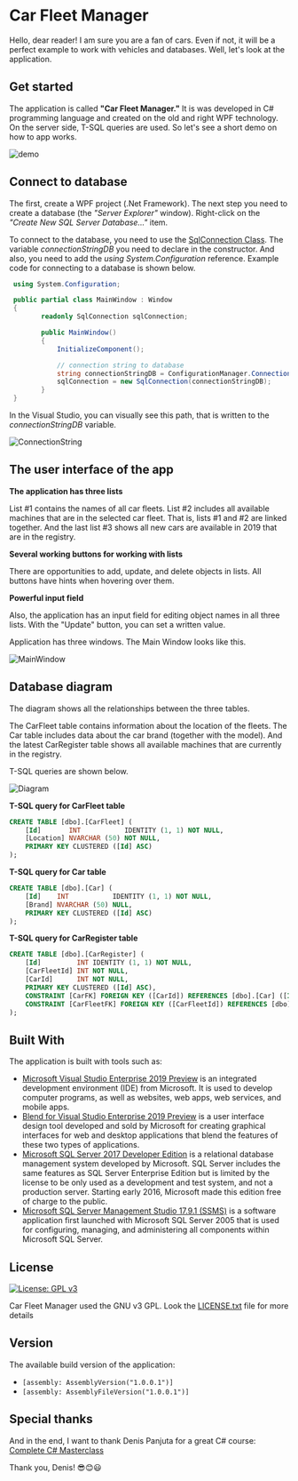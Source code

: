 # Car Fleet Manager

Hello, dear reader! I am sure you are a fan of cars. Even if not, it will be a perfect example to work with vehicles and databases. Well, let's look at the application.


## Get started
The application is called **"Car Fleet Manager."** It is was developed in C# programming language and created on the old and right WPF technology. On the server side, T-SQL queries are used. So let's see a short demo on how to app works.

![demo](https://lh3.googleusercontent.com/vyBs8p26-FSC6lkOCQDjVCCa07a1RC60VUl5QsBy6m3ys_041jsGdkBpVbDvwINIrSA-VD7tg8f356dFdoCAAlWmvEqHlsBua-fTUaRoJ5wcsT7fFH8k4XwIC7jlLlv44U9TJjBKvdOGvFGe9KtRgGgYFfu4_WOpo6YZu2O91_YcXNcAKMPX3w6NJfvRkI4A8knS8mJA7heKJFSGcfeQANr1RojD4CFyb8rydSJWWokYljEyAkIwSmBpM_MeiKLmm0EECNWio9MH8c2mFuOQDiK5Ok1Ca8DalZpsq6uhfCDaIB5RGnsmsW5CE9wFp6tFs1FBNwZqchqtmOj8jez3ZtvJa5XPx3Bk-1Y6d7FD04kCrdxuTalTFAF1rPvTF1OBzbTH2CwCSBVOfumzz1dGifkzVSL0iGz7fiGUfaFyCoNms2g7YVYLP2D6xpGCfnUwA0Z6k0Tm7hAWYrPS_cjDkghUYoTQQRD86eIDAHuxjdZRJtmDsGgkKH2aftJsYDN-sAc9Pl7Y2W-N2gGlcwVMAqs3cLu7s3LKzG8iyY0Wnvw1G_iCc0sI0gWYNgeH1pleR1pDd1zXkSdH0p_G7cBKDpeHDIO7_2brE-KPc6rbCk4Gja1r_ZKtxATpsffYbbO7QW9OJfs0IRWpeZuuf1P-1Qj_VdZzjTg=w500-h378-no)



## Connect to database
The first, create a WPF project (.Net Framework). The next step you need to create a database (the *"Server Explorer"* window). Right-click on the *"Create New SQL Server Database..."* item.

To connect to the database, you need to use the [SqlConnection Class](https://docs.microsoft.com/en-us/dotnet/api/system.data.sqlclient.sqlconnection?view=netframework-4.8). The variable *connectionStringDB* you need to declare in the constructor. And also, you need to add the *using System.Configuration* reference. Example code for connecting to a database is shown below.

```csharp
 using System.Configuration;

 public partial class MainWindow : Window
 {
        readonly SqlConnection sqlConnection;

        public MainWindow()
        {
            InitializeComponent();

            // connection string to database
            string connectionStringDB = ConfigurationManager.ConnectionStrings["Car_Fleet_Manager.Properties.Settings.SunlistDBConnectionString"].ConnectionString;
            sqlConnection = new SqlConnection(connectionStringDB);
        }
 }
```

In the Visual Studio, you can visually see this path, that is written to the *connectionStringDB* variable.

![ConnectionString](https://lh3.googleusercontent.com/1629qw7ZhnE7Vc14DdCr2ElkPocjI-yiM3r6gUH4VMikoW1aSuNsfBPfXr-8G58pMbA40syL-d79v6jI71htEE3hKME0Bwd3imo9GaVvCDhkq0fgtWWxrnE9PanRc88f6JMYhoc37V-nl6IYNA47naautZjcfdH6CsrFuZca3S-zpNsSjzBv90N-EPFGtxhqt6OjA4sQCg912k188iX8w25aCgs6hzpI1fyBqO7250XAIKb3KmyhVtSTTpahfjXR9M7_0Na7qbroMrlGSouIT0FFY1aPL4lxEsWJcArWeU4syWL_XhQZ_WXWX3DrBnJ8YGEOnzS9wGVc0OXEhEkjj9NCcl-BNoKeJHcDokRd6vmjx0kPkyAIEweoHsxUnBccYUgzx28VYcwLwJhX7oIRqQNrwMw31KwdhjECr3P-fdh8k0RVsODLEi-UNjSYe6XUNQYXyyOhrJrPYUplmrEufXy5hhj0U34dltBcQ5tkyEdmTEIzAVzSDdaLWlxt0AsrFgi2HJbGIVPY8WuGxfirjmoVnxb18n9falUygczSj2lKGhT596EBkEJnum0khunjAZKZr_rMMU0VdIPRoICmvKywkxtCnr7wJ_t0utJBnLLaEtL-VP7drjuRfYWsilmmzadec_TgBuOUD2nz7BbHAeR1u1TXkt4=w353-h275-no)


## The user interface of the app

**The application has three lists**

List #1 contains the names of all сar fleets. List #2 includes all available machines that are in the selected car fleet. That is, lists #1 and #2 are linked together. And the last list #3 shows all new cars are available in 2019 that are in the registry.
   
**Several working buttons for working with lists**

There are opportunities to add, update, and delete objects in lists. All buttons have hints when hovering over them.
   
**Powerful input field**

   Also, the application has an input field for editing object names in all three lists. With the "Update"  button, you can set a written value.
  
Application has three windows. The Main Window looks like this. 

![MainWindow](https://lh3.googleusercontent.com/b_seff9EXmrz4KjxHH3fJg1utT4j-zdYyaK6zNhjzLKYQCur_0OSRb3cUn07Ul1qhcA69SRBlkQarup4pqfFuQ4snUNqG1n-V7lOkEkfg3vKvbezLRX78TbV39tWleM-vRfzRDU3rYK0oUAmUhC_f0XdUyP2394I6bZnBfYXojdWCesf8o1CguosyicPIv3QO9ttSYEpNkwOiuMBvoJBVDdYX5qnAG1kJKZGqz9-ZfgrwCGvmx9L8sm15iqbXtuN7WadP6pSG3jOW819nxl4VUVg4IMP6Pwd7S0W2EVQDeDS0WcQpXTTMnFUPg5HqWg4OU4zcI3SxHW010M4FBuTSMUjlLfakOJfccIizscoYTXNqcRkEpg_W7KAEpmZ6KD4hD4p7cQqsVaHfTMYqQ2FaHvlT8EOLKPBiRFdIGOEDtiB4j3KlNexQEuyGfjuonX3EhU1foIjjgnOvKudYRrIHZWxLnWEDNYrnfmETLiL3zhLWD8nhgTRDTyWMgTv517jgf1mq-Yh9cmWjDCSBYEcbzDisk1LbdOVAkZFK-olRvejyFfYjHsQ3bonjz4H8kb2s82asm4PQSsBChkFsZLI8r_hgvv9JFQ1PSreuyudpwe836xWPg5tC8NU_u7sFQVUnI1md0NvcWuEgJctAlTn4-8Y7NiqsXM=w884-h666-no)


## Database diagram
The diagram shows all the relationships between the three tables.

The CarFleet table contains information about the location of the fleets. 
The Car table includes data about the car brand (together with the model). 
And the latest CarRegister table shows all available machines that are currently in the registry. 

T-SQL queries are shown below.


![Diagram](https://lh3.googleusercontent.com/ZZCGJiEj_QPE-2IwvQrv3F1FmAW3JgsRF9heVOrgrPMciPuHz-zR8kHZ-tnbRQIrL3eqVGNNq4DHQ7J6UAw3BQksPek8a88N2yxBmzNjsOUAMUUe4dAzPw4lWOoA1anLMiiYDsNcWaHQelDMXMBR8p2Mjyju1xesUSe5sPgmRzAUHZ50-3ChRLfj_-0CwSQvab_SFSBoWmhO-ZVrZ_6yPSWBJT1Iylv868aDZpJDk7WBizz7hKdI07OrN2iHfWDAb9f2u_jNY8sZOnvfxtbzenLpJrj5g8RmMTiwdu4M6FwbAzU45Ra9w4zPbkXunQ4qoPrcjlE4duQJbHN77vcMcycLZvv68BZhDIwLQZWPHrH2DyBzq-Ky8PPvbYDAa5hm2LOjCUWHPMJXdAItrOot06jNphgGEti_vr7PHnI05KaFdfUeJ2M5_yPdX-M4D7B3w2h7N3gqwr6SAiHQcGABM9dOT6VK9Manq0LU3Jwg1Ae9aFDHSdqGMcRMhYzxPunCCCr6S8omuRO7tiY-5a1tyPZ4ny0wIwUg3C1voyonmZDOribO1BWSreWwKrAaSAw0gazd2bMNoZ9N-euRlA1-rl30bBp2EoKPDWVtAKXEfN41-89LMyAWggL9bVxYO37_xJcY-vhzFjtojyv-AmCXf-DPGawhssY=w745-h436-no)


**T-SQL query for CarFleet table**

```sql
CREATE TABLE [dbo].[CarFleet] (
    [Id]       INT           IDENTITY (1, 1) NOT NULL,
    [Location] NVARCHAR (50) NOT NULL,
    PRIMARY KEY CLUSTERED ([Id] ASC)
);
```

**T-SQL query for Car table**

```sql
CREATE TABLE [dbo].[Car] (
    [Id]    INT           IDENTITY (1, 1) NOT NULL,
    [Brand] NVARCHAR (50) NULL,
    PRIMARY KEY CLUSTERED ([Id] ASC)
);
```

**T-SQL query for CarRegister table**

```sql
CREATE TABLE [dbo].[CarRegister] (
    [Id]         INT IDENTITY (1, 1) NOT NULL,
    [CarFleetId] INT NOT NULL,
    [CarId]      INT NOT NULL,
    PRIMARY KEY CLUSTERED ([Id] ASC),
    CONSTRAINT [CarFK] FOREIGN KEY ([CarId]) REFERENCES [dbo].[Car] ([Id]) ON DELETE CASCADE,
    CONSTRAINT [CarFleetFK] FOREIGN KEY ([CarFleetId]) REFERENCES [dbo].[CarFleet] ([Id]) ON DELETE CASCADE
);
```

## Built With
The application is built with tools such as:

- [Microsoft Visual Studio Enterprise 2019 Preview](https://visualstudio.microsoft.com/) is an integrated development environment (IDE) from Microsoft. It is used to develop computer programs, as well as websites, web apps, web services, and mobile apps.
- [Blend for Visual Studio Enterprise 2019 Preview](https://visualstudio.microsoft.com/) is a user interface design tool developed and sold by Microsoft for creating graphical interfaces for web and desktop applications that blend the features of these two types of applications.
- [Microsoft SQL Server 2017 Developer Edition](https://www.microsoft.com/ru-ru/sql-server/sql-server-downloads) is a relational database management system developed by Microsoft. SQL Server includes the same features as SQL Server Enterprise Edition but is limited by the license to be only used as a development and test system, and not a production server. Starting early 2016, Microsoft made this edition free of charge to the public.
- [Microsoft SQL Server Management Studio 17.9.1 (SSMS)](https://docs.microsoft.com/ru-ru/sql/ssms/download-sql-server-management-studio-ssms?view=sql-server-2017) is a software application first launched with Microsoft SQL Server 2005 that is used for configuring, managing, and administering all components within Microsoft SQL Server.


## License

[![License: GPL v3](https://img.shields.io/badge/License-GPLv3-blue.svg)](https://www.gnu.org/licenses/gpl-3.0)

Car Fleet Manager used the GNU v3 GPL. Look the [LICENSE.txt](https://github.com/JuniorPoligraphist/CarFleetManager/blob/master/LICENSE/LICENSE.txt) file for more details

## Version
The available build version of the application:

- `[assembly: AssemblyVersion("1.0.0.1")]`
- `[assembly: AssemblyFileVersion("1.0.0.1")]`


## Special thanks

And in the end, I want to thank Denis Panjuta for a great C# course: 
[Complete C# Masterclass](https://www.udemy.com/course/complete-csharp-masterclass/ "Complete C# Masterclass")

Thank you, Denis! :sunglasses::blush::smiley:
